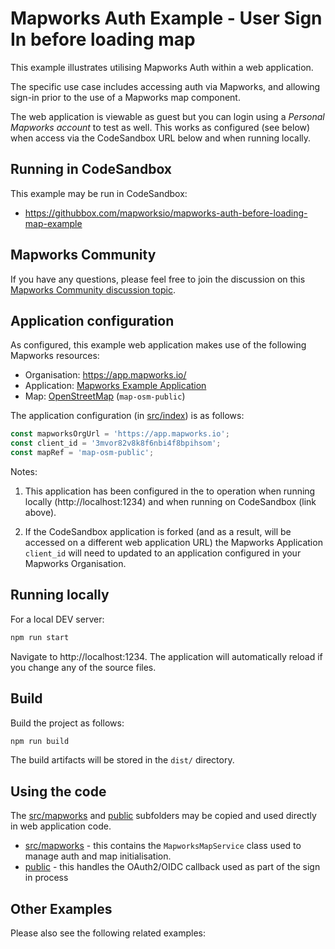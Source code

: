 # Mapworks Auth Example - User Sign In before loading map

This example illustrates utilising Mapworks Auth within a web application.

The specific use case includes accessing auth via Mapworks, and allowing sign-in prior to the use of a Mapworks map component.

The web application is viewable as guest but you can login using a *Personal Mapworks account* to
test as well. This works as configured (see below) when access via the CodeSandbox URL below and
when running locally. 


## Running in CodeSandbox

This example may be run in CodeSandbox:

- https://githubbox.com/mapworksio/mapworks-auth-before-loading-map-example


## Mapworks Community

If you have any questions, please feel free to join the discussion on this
[Mapworks Community discussion topic](https://community.mapworks.io/t/mapworks-auth-example-user-sign-in-before-loading-map/).


## Application configuration

As configured, this example web application makes use of the following Mapworks resources:

- Organisation: https://app.mapworks.io/
- Application: [Mapworks Example Application](https://app.mapworks.io/settings/application/an0raTjbw6A6Kno8s8Bw2/details)
- Map: [OpenStreetMap](https://app.mapworks.io/content/#/map/AXBR6sWIAAA2ac12AAAA) (`map-osm-public`)

The application configuration (in [src/index](src/index.ts)) is as follows:

```ts
const mapworksOrgUrl = 'https://app.mapworks.io';
const client_id = '3mvor82v8k8f6nbi4f8bpihsom';
const mapRef = 'map-osm-public';
```

Notes:

1. This application has been configured in the to operation when running locally
   (http://localhost:1234) and when running on CodeSandbox (link above).

2. If the CodeSandbox application is forked (and as a result, will be accessed on a
   different web application URL) the Mapworks Application `client_id` will need to
   updated to an application configured in your Mapworks Organisation.


## Running locally

For a local DEV server:

```sh
npm run start
```

Navigate to http://localhost:1234. The application will automatically reload if you change any of the source files.



## Build

Build the project as follows:

```sh
npm run build
```

The build artifacts will be stored in the `dist/` directory.


## Using the code

The [src/mapworks](src/mapworks) and [public](public) subfolders may be copied and used directly in web application code.

- [src/mapworks](src/mapworks) - this contains the `MapworksMapService` class used to manage auth and map initialisation.
- [public](public) - this handles the OAuth2/OIDC callback used as part of the sign in process


## Other Examples

Please also see the following related examples:


